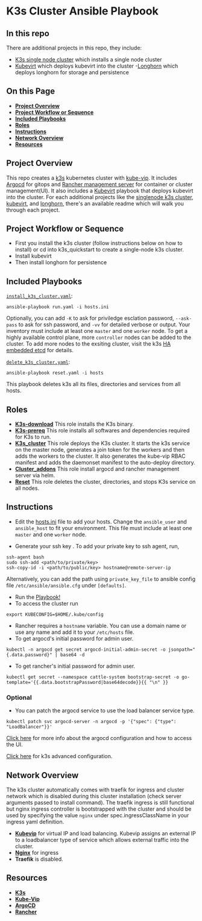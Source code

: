 # K3s Cluster Ansible Playbook

## In this repo
There are additional projects in this repo, they include:
- [K3s single node cluster](k3s_quickstart) which installs a single node cluster
- [Kubevirt](kubevirt) which deploys kubevirt into the cluster
-[Longhorn](longhorn) which deploys longhorn for storage and persistence


## On this Page
- [**Project Overview**](#project)
- [**Project Workflow or Sequence**](#flow)
- [**Included Playbooks**](#ip)
- [**Roles**](#roles)
- [**Instructions**](#instructions)
- [**Network Overview**](#net)
- [**Resources**](#res)


## Project Overview <a id='project'></a>
This repo creates a [k3s](https://docs.k3s.io/) kubernetes cluster with [kube-vip](https://kube-vip.io/docs/installation/). It includes [Argocd](https://argo-cd.readthedocs.io/en/stable/) for gitops and [Rancher management server](https://ranchermanager.docs.rancher.com/v2.5/pages-for-subheaders/install-upgrade-on-a-kubernetes-cluster) for container or cluster management(UI). It also includes a [Kubevirt](./kubevirt) playbook that deploys kubevirt into the cluster. For each additional projects like the [singlenode k3s cluster](https://github.com/Annuore/anu-i4ops/blob/k3s/k3s_quickstart/README.md), [kubevirt](https://github.com/Annuore/anu-i4ops/blob/k3s/kubevirt/README.md), and [longhorn](https://github.com/Annuore/anu-i4ops/blob/k3s/longhorn/README.md), there's an available readme which will walk you through each project.

## Project Workflow or Sequence <a id='flow'></a>
- First you install the k3s cluster (follow instructions below on how to install) or cd into k3s_quickstart to create a single-node k3s cluster.
- Install kubevirt
- Then install longhorn for persistence

## Included Playbooks <a id='ip'></a>
[`install_k3s_cluster.yaml`](install_k3s_cluster.yaml):
```ShellSession
ansible-playbook run.yaml -i hosts.ini
``` 
Optionally, you can add `-K` to ask for priviledge esclation password, `--ask-pass` to ask for ssh password, and `-vv` for detailed verbose or output.
Your inventory must include at least one `master` and one `worker` node. To get a highly available control plane, more `controller` nodes can be added to the cluster. To add more nodes to the exsiting cluster, visit the k3s [HA embedded etcd](https://docs.k3s.io/datastore/ha-embedded) for details.

[`delete_k3s_cluster.yaml`](delete_k3s_cluster.yaml):
```ShellSession
ansible-playbook reset.yaml -i hosts
```
This playbook deletes k3s all its files, directories and services from all hosts.

## Roles <a id='roles'></a>
* [**K3s-download**](roles/k3s_download)
This role installs the K3s binary. 
* [**K3s-prereq**](roles/k3s_prereq)
This role installs all softwares and dependencies required for K3s to run.
* [**K3s_cluster**](roles/k3s_cluster)
This role deploys the K3s cluster. It starts the k3s service on the master node, generates a join token for the workers and then adds the workers to the cluster. It also generates the kube-vip RBAC manifest and adds the daemonset manifest to the auto-deploy directory.
* [**Cluster_addons**](roles/cluster_addons)
This role install argocd and rancher management server via helm. 
* [**Reset**](roles/reset)
This role deletes the cluster, directories, and stops K3s service on all nodes.

## Instructions <a id='instructions'></a>
- Edit the [hosts.ini](hosts.ini) file to add your hosts. Change the `ansible_user` and `ansible_host` to fit your environment. This file must include at least one `master` and one `worker` node.

- Generate your ssh key . To add your private key to ssh agent, run, 
```ShellSession
ssh-agent bash
sudo ssh-add <path/to/private/key>
ssh-copy-id -i <path/to/public/key> hostname@remote-server-ip
``` 
Alternatively, you can add the path using `private_key_file` to ansible config file `/etc/ansible/ansible.cfg` under `[defaults]`.
- Run the [Playbook!](https://github.com/Annuore/anu-i4ops/tree/k3s#included-playbooks-)
- To access the cluster run 
``` ShellSession
export KUBECONFIG=$HOME/.kube/config
``` 

- Rancher requires a `hostname` variable. You can use a domain name or use any name and add it to your `/etc/hosts` file.
- To get argocd's initial password for admin user. 
```ShellSession
kubectl -n argocd get secret argocd-initial-admin-secret -o jsonpath="{.data.password}" | base64 -d
``` 

- To get rancher's initial password for admin user. 
```ShellSession
kubectl get secret --namespace cattle-system bootstrap-secret -o go-template='{{.data.bootstrapPassword|base64decode}}{{ "\n" }}
``` 

### Optional
- You can patch the argocd service to use the load balancer service type.
```ShellSession
kubectl patch svc argocd-server -n argocd -p '{"spec": {"type": "LoadBalancer"}}'
``` 
[Click here](https://argo-cd.readthedocs.io/en/stable/getting_started/) for more info about the argocd configuration and how to access the UI.  

[Click here](https://docs.k3s.io/advanced) for k3s advanced configuration.

## Network Overview <a id='net'></a>
The k3s cluster automatically comes with traefik for ingress and cluster network which is disabled during this cluster installation (check server arguments passed to install command). The traefik ingress is still functional but nginx ingress controller is bootstrapped with the cluster and should be used by specifying the value `nginx` under spec.ingressClassName in your ingress yaml definition.
- [**Kubevip**](https://kube-vip.io/docs/usage/k3s/) for virtual IP and load balancing. Kubevip assigns an external IP to a loadbalancer type of service which allows external traffic into the cluster. 
- [**Nginx**](https://docs.nginx.com/nginx-ingress-controller/) for ingress 
- **Traefik** is disabled.


## Resources <a id='res'></a>
- [**K3s**](https://docs.K3sproject.io/v1.23.6+K3s.2/)
- [**Kube-Vip**](https://kube-vip.io/docs/usage/k3s/)
- [**ArgoCD**](https://argo-cd.readthedocs.io/en/stable/)
-  [**Rancher**](https://ranchermanager.docs.rancher.com/v2.5/pages-for-subheaders/install-upgrade-on-a-kubernetes-cluster)
